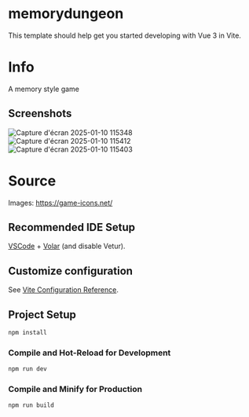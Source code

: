 # memorydungeon

This template should help get you started developing with Vue 3 in Vite.
# Info
A memory style game


## Screenshots
![Capture d'écran 2025-01-10 115348](https://github.com/user-attachments/assets/ce379200-6391-41fc-a6ad-938204d3f4c9)
![Capture d'écran 2025-01-10 115412](https://github.com/user-attachments/assets/3ce4e2d7-a310-450a-99ec-d2ce0b9be197)
![Capture d'écran 2025-01-10 115403](https://github.com/user-attachments/assets/fc2e0bb2-a6d3-45d1-815c-7473accdaba6)

# Source
Images: https://game-icons.net/

## Recommended IDE Setup

[VSCode](https://code.visualstudio.com/) + [Volar](https://marketplace.visualstudio.com/items?itemName=Vue.volar) (and disable Vetur).

## Customize configuration

See [Vite Configuration Reference](https://vite.dev/config/).

## Project Setup

```sh
npm install
```

### Compile and Hot-Reload for Development

```sh
npm run dev
```

### Compile and Minify for Production

```sh
npm run build
```
